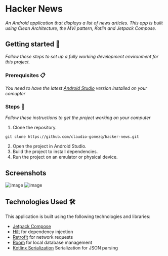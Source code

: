 # Hacker News

_An Android application that displays a list of news articles. This app is built using Clean Architecture, the MVI pattern, Kotlin and Jetpack Compose._

## Getting started 🚀

_Follow these steps to set up a fully working development environment for this project._

### Prerequisites 📋

_You need to have the latest [Android Studio](https://developer.android.com/studio) version installed on your comupter_

### Steps 🔧

_Follow these instructions to get the project working on your computer_

1. Clone the repository.

``` ssh
git clone https://github.com/claudio-gomezq/hacker-news.git
```
2. Open the project in Android Studio.
3. Build the project to install dependencies.
4. Run the project on an emulator or physical device.

## Screenshots

![image](https://github.com/claudio-gomezq/hacker-news/assets/22359656/82c466d2-278c-4708-b1e6-61cb0431a1de)
![image](https://github.com/claudio-gomezq/hacker-news/assets/22359656/929f9a3c-8fcd-49f3-ae23-246aa7f2b248)

## Technologies Used 🛠️
This application is built using the following technologies and libraries:

* [Jetpack Compose](https://developer.android.com/develop/ui/compose)
* [Hilt](https://dagger.dev/hilt/) for dependency injection
* [Retrofit](https://square.github.io/retrofit/) for network requests
* [Room](https://developer.android.com/jetpack/androidx/releases/room) for local database management
* [Kotlinx Serialization](https://github.com/Kotlin/kotlinx.serialization) Serialization for JSON parsing

